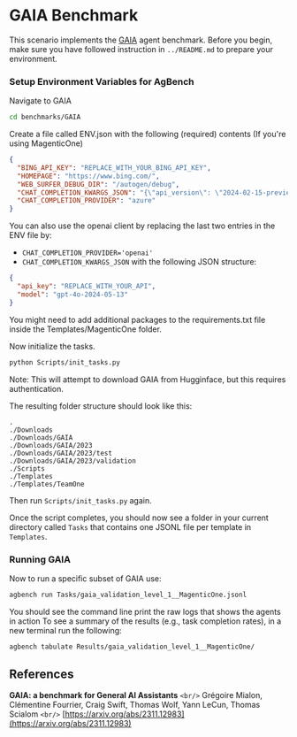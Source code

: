 # GAIA Benchmark

This scenario implements the [GAIA](https://arxiv.org/abs/2311.12983) agent benchmark. Before you begin, make sure you have followed instruction in `../README.md` to prepare your environment.

### Setup Environment Variables for AgBench

Navigate to GAIA

```bash
cd benchmarks/GAIA
```

Create a file called ENV.json with the following (required) contents (If you're using MagenticOne)

```json
{
  "BING_API_KEY": "REPLACE_WITH_YOUR_BING_API_KEY",
  "HOMEPAGE": "https://www.bing.com/",
  "WEB_SURFER_DEBUG_DIR": "/autogen/debug",
  "CHAT_COMPLETION_KWARGS_JSON": "{\"api_version\": \"2024-02-15-preview\", \"azure_endpoint\": \"YOUR_ENDPOINT/\", \"model_capabilities\": {\"function_calling\": true, \"json_output\": true, \"vision\": true}, \"azure_ad_token_provider\": \"DEFAULT\", \"model\": \"gpt-4o-2024-05-13\"}",
  "CHAT_COMPLETION_PROVIDER": "azure"
}
```

You can also use the openai client by replacing the last two entries in the ENV file by:

- `CHAT_COMPLETION_PROVIDER='openai'`
- `CHAT_COMPLETION_KWARGS_JSON` with the following JSON structure:

```json
{
  "api_key": "REPLACE_WITH_YOUR_API",
  "model": "gpt-4o-2024-05-13"
}
```

You might need to add additional packages to the requirements.txt file inside the Templates/MagenticOne folder.

Now initialize the tasks.

```bash
python Scripts/init_tasks.py
```

Note: This will attempt to download GAIA from Hugginface, but this requires authentication.

The resulting folder structure should look like this:

```
.
./Downloads
./Downloads/GAIA
./Downloads/GAIA/2023
./Downloads/GAIA/2023/test
./Downloads/GAIA/2023/validation
./Scripts
./Templates
./Templates/TeamOne
```

Then run `Scripts/init_tasks.py` again.

Once the script completes, you should now see a folder in your current directory called `Tasks` that contains one JSONL file per template in `Templates`.

### Running GAIA

Now to run a specific subset of GAIA use:

```bash
agbench run Tasks/gaia_validation_level_1__MagenticOne.jsonl
```

You should see the command line print the raw logs that shows the agents in action To see a summary of the results (e.g., task completion rates), in a new terminal run the following:

```bash
agbench tabulate Results/gaia_validation_level_1__MagenticOne/
```

## References

**GAIA: a benchmark for General AI Assistants** `<br/>`
Grégoire Mialon, Clémentine Fourrier, Craig Swift, Thomas Wolf, Yann LeCun, Thomas Scialom `<br/>`
[https://arxiv.org/abs/2311.12983](https://arxiv.org/abs/2311.12983)
